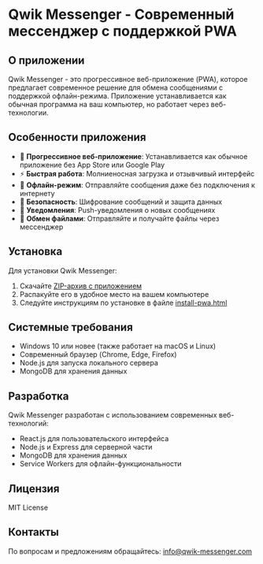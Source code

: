 # Qwik Messenger - Современный мессенджер с поддержкой PWA

## О приложении

Qwik Messenger - это прогрессивное веб-приложение (PWA), которое предлагает современное решение для обмена сообщениями с поддержкой офлайн-режима. Приложение устанавливается как обычная программа на ваш компьютер, но работает через веб-технологии.

## Особенности приложения

- 📱 **Прогрессивное веб-приложение**: Устанавливается как обычное приложение без App Store или Google Play
- ⚡ **Быстрая работа**: Молниеносная загрузка и отзывчивый интерфейс
- 🔄 **Офлайн-режим**: Отправляйте сообщения даже без подключения к интернету
- 🔐 **Безопасность**: Шифрование сообщений и защита данных
- 🔔 **Уведомления**: Push-уведомления о новых сообщениях
- 📂 **Обмен файлами**: Отправляйте и получайте файлы через мессенджер

## Установка

Для установки Qwik Messenger:

1. Скачайте [ZIP-архив с приложением](./qwik-messenger-pwa.zip)
2. Распакуйте его в удобное место на вашем компьютере
3. Следуйте инструкциям по установке в файле [install-pwa.html](./install-pwa.html)

## Системные требования

- Windows 10 или новее (также работает на macOS и Linux)
- Современный браузер (Chrome, Edge, Firefox)
- Node.js для запуска локального сервера
- MongoDB для хранения данных

## Разработка

Qwik Messenger разработан с использованием современных веб-технологий:

- React.js для пользовательского интерфейса
- Node.js и Express для серверной части
- MongoDB для хранения данных
- Service Workers для офлайн-функциональности

## Лицензия

MIT License

## Контакты

По вопросам и предложениям обращайтесь: info@qwik-messenger.com 